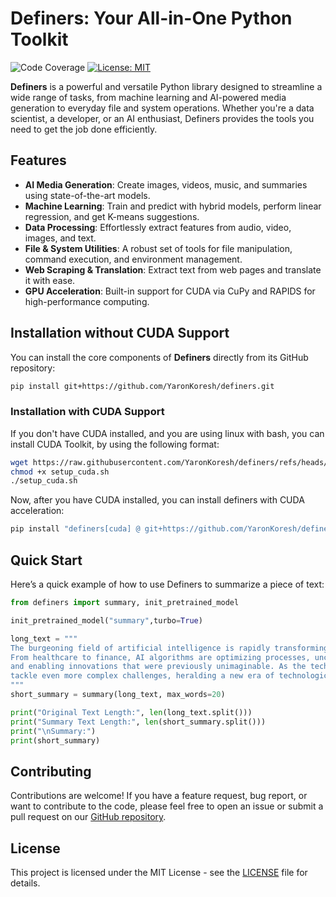 # Definers: Your All-in-One Python Toolkit

![Code Coverage](https://github.com/YaronKoresh/definers/blob/main/coverage.svg?raw=true)
[![License: MIT](https://img.shields.io/badge/License-MIT-yellow.svg)](https://opensource.org/licenses/MIT)

**Definers** is a powerful and versatile Python library designed to streamline a wide range of tasks, from machine learning and AI-powered media generation to everyday file and system operations. Whether you're a data scientist, a developer, or an AI enthusiast, Definers provides the tools you need to get the job done efficiently.

## Features

-   **AI Media Generation**: Create images, videos, music, and summaries using state-of-the-art models.
-   **Machine Learning**: Train and predict with hybrid models, perform linear regression, and get K-means suggestions.
-   **Data Processing**: Effortlessly extract features from audio, video, images, and text.
-   **File & System Utilities**: A robust set of tools for file manipulation, command execution, and environment management.
-   **Web Scraping & Translation**: Extract text from web pages and translate it with ease.
-   **GPU Acceleration**: Built-in support for CUDA via CuPy and RAPIDS for high-performance computing.

## Installation without CUDA Support

You can install the core components of **Definers** directly from its GitHub repository:

```bash
pip install git+https://github.com/YaronKoresh/definers.git
```

### Installation with CUDA Support

If you don't have CUDA installed, and you are using linux with bash, you can install CUDA Toolkit, by using the following format:

```bash
wget https://raw.githubusercontent.com/YaronKoresh/definers/refs/heads/main/scripts/setup_cuda.sh
chmod +x setup_cuda.sh
./setup_cuda.sh
```

Now, after you have CUDA installed, you can install definers with CUDA acceleration:

```bash
pip install "definers[cuda] @ git+https://github.com/YaronKoresh/definers.git" --extra-index-url https://pypi.nvidia.com
```

## Quick Start

Here’s a quick example of how to use Definers to summarize a piece of text:

```python
from definers import summary, init_pretrained_model

init_pretrained_model("summary",turbo=True)

long_text = """
The burgeoning field of artificial intelligence is rapidly transforming industries worldwide.
From healthcare to finance, AI algorithms are optimizing processes, uncovering insights from vast datasets,
and enabling innovations that were previously unimaginable. As the technology matures, it promises to
tackle even more complex challenges, heralding a new era of technological advancement.
"""
short_summary = summary(long_text, max_words=20)

print("Original Text Length:", len(long_text.split()))
print("Summary Text Length:", len(short_summary.split()))
print("\nSummary:")
print(short_summary)
```

## Contributing

Contributions are welcome! If you have a feature request, bug report, or want to contribute to the code, please feel free to open an issue or submit a pull request on our [GitHub repository](https://github.com/YaronKoresh/definers).

## License

This project is licensed under the MIT License - see the [LICENSE](https://github.com/YaronKoresh/definers/LICENSE) file for details.